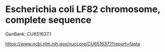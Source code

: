# Escherichia coli LF82 chromosome, complete sequence

GenBank: CU651637.1

https://www.ncbi.nlm.nih.gov/nuccore/CU651637.1?report=fasta
